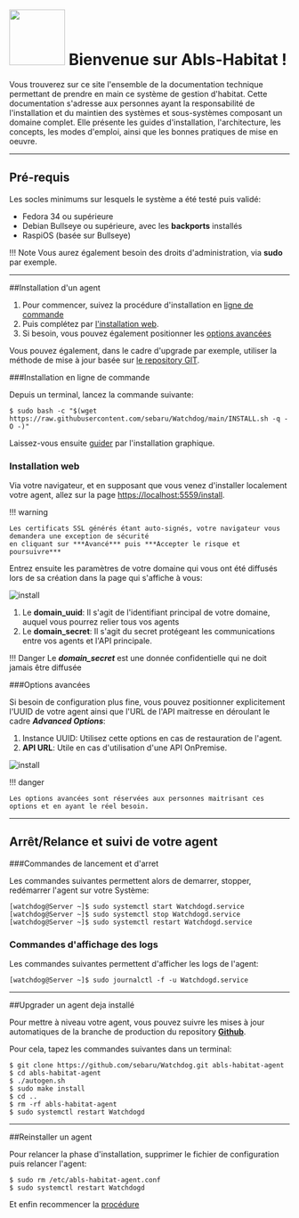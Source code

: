 # <img src="https://static.abls-habitat.fr/img/abls.svg" width=100> Bienvenue sur Abls-Habitat !

Vous trouverez sur ce site l'ensemble de la documentation technique permettant de prendre en main ce système de gestion d'habitat.
Cette documentation s'adresse aux personnes ayant la responsabilité de l'installation et du maintien des systèmes et sous-systèmes composant un domaine complet.
Elle présente les guides d'installation, l'architecture, les concepts, les modes d'emploi, ainsi que les bonnes pratiques de mise en oeuvre.

---
## Pré-requis

Les socles minimums sur lesquels le système a été testé puis validé:

* Fedora 34 ou supérieure
* Debian Bullseye ou supérieure, avec les **backports** installés
* RaspiOS (basée sur Bullseye)

!!! Note
    Vous aurez également besoin des droits d'administration, via **sudo** par exemple.

---
##Installation d'un agent

1. Pour commencer, suivez la procédure d'installation en [ligne de commande](#installation-en-ligne-de-commande)
1. Puis complétez par [l'installation web](#installation-web).
1. Si besoin, vous pouvez également positionner les [options avancées](#options-avancees)

Vous pouvez également, dans le cadre d'upgrade par exemple, utiliser la méthode de mise à jour basée sur [le repository GIT](#upgrader-un-agent-deja-installe).

###Installation en ligne de commande

Depuis un terminal, lancez la commande suivante:

    $ sudo bash -c "$(wget https://raw.githubusercontent.com/sebaru/Watchdog/main/INSTALL.sh -q -O -)"

Laissez-vous ensuite [guider](#installation-web) par l'installation graphique.

### Installation web

Via votre navigateur, et en supposant que vous venez d'installer localement votre agent, allez sur la page [https://localhost:5559/install](https://localhost:5559/install).

!!! warning

    Les certificats SSL générés étant auto-signés, votre navigateur vous demandera une exception de sécurité
    en cliquant sur ***Avancé*** puis ***Accepter le risque et poursuivre***

Entrez ensuite les paramètres de votre domaine qui vous ont été diffusés lors de sa création dans la page qui s'affiche à vous:

![install](/img/ihm_install.png)

1. Le **domain_uuid**: Il s'agit de l'identifiant principal de votre domaine, auquel vous pourrez relier tous vos agents
1. Le **domain_secret**: Il s'agit du secret protégeant les communications entre vos agents et l'API principale.

!!! Danger
    Le ***domain_secret*** est une donnée confidentielle qui ne doit jamais être diffusée

###Options avancées


Si besoin de configuration plus fine, vous pouvez positionner explicitement l'UUID de votre agent ainsi que l'URL de l'API maitresse
en déroulant le cadre ***Advanced Options***:

1. Instance UUID: Utilisez cette options en cas de restauration de l'agent.
1. **API URL**: Utile en cas d'utilisation d'une API OnPremise.

![install](/img/ihm_install_advanced.png)

!!! danger

    Les options avancées sont réservées aux personnes maitrisant ces options et en ayant le réel besoin.
---
## Arrêt/Relance et suivi de votre agent

###Commandes de lancement et d'arret

Les commandes suivantes permettent alors de demarrer, stopper, redémarrer l'agent sur votre Système:

    [watchdog@Server ~]$ sudo systemctl start Watchdogd.service
    [watchdog@Server ~]$ sudo systemctl stop Watchdogd.service
    [watchdog@Server ~]$ sudo systemctl restart Watchdogd.service

### Commandes d'affichage des logs

Les commandes suivantes permettent d'afficher les logs de l'agent:

    [watchdog@Server ~]$ sudo journalctl -f -u Watchdogd.service

---
##Upgrader un agent deja installé

Pour mettre à niveau votre agent, vous pouvez suivre les mises à jour automatiques de la branche de production
du repository **[Github](https://github.com/sebaru/Watchdog.git)**.

Pour cela, tapez les commandes suivantes dans un terminal:

    $ git clone https://github.com/sebaru/Watchdog.git abls-habitat-agent
    $ cd abls-habitat-agent
    $ ./autogen.sh
    $ sudo make install
    $ cd ..
    $ rm -rf abls-habitat-agent
    $ sudo systemctl restart Watchdogd

---
##Reinstaller un agent

Pour relancer la phase d'installation, supprimer le fichier de configuration puis relancer l'agent:

    $ sudo rm /etc/abls-habitat-agent.conf
    $ sudo systemctl restart Watchdogd

Et enfin recommencer la [procédure](#installation-dun-agent)
